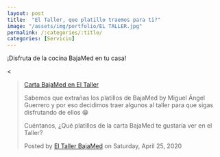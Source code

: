 ```yaml
---
layout: post
title:  "El Taller, que platillo traemos para ti?"
image: "/assets/img/portfolio/EL TALLER.jpg"
permalink: /:categories/:title/
categories: [Servicio]
---
```


¡Disfruta de la cocina BajaMed en tu casa!




<<div id="fb-root"></div>
<script async defer crossorigin="anonymous" src="https://connect.facebook.net/en_US/sdk.js#xfbml=1&version=v6.0"></script>

<div class="fb-video" data-href="https://www.facebook.com/eltallerbajamed/videos/2314754272163023/" data-show-text="false" data-width=""><blockquote cite="https://developers.facebook.com/eltallerbajamed/videos/2314754272163023/" class="fb-xfbml-parse-ignore"><a href="https://developers.facebook.com/eltallerbajamed/videos/2314754272163023/">Carta BajaMed en El Taller</a><p>Sabemos que extrañas los platillos de BajaMed by Miguel Ángel Guerrero y por eso decidimos traer algunos al taller para que sigas disfrutando de ellos 😁

Cuéntanos, ¿Qué platillos de la carta BajaMed te gustaría ver en el Taller?</p>Posted by <a href="https://www.facebook.com/eltallerbajamed/">El Taller BajaMed</a> on Saturday, April 25, 2020</blockquote></div>
